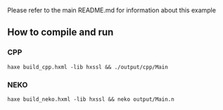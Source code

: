 Please refer to the main README.md for information about this example

## How to compile and run

### CPP
````haxe build_cpp.hxml -lib hxssl && ./output/cpp/Main````

### NEKO
````haxe build_neko.hxml -lib hxssl && neko output/Main.n````

